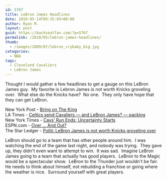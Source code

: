 ```yaml
---
id: 5767
title: LeBron James Headlines
date: 2010-05-14T09:35:03+00:00
author: Ryan M.
layout: post
guid: https://backseatfan.com/?p=5767
permalink: /2010/05/lebron-james-headlines/
thumb:
  - /images/2009/07/lebron_crybaby_big.jpg
categories:
  - NBA
tags:
  - Cleveland Cavaliers
  - LeBron James
---
```


<div class="entry">
  <p>
    Thought I would gather a few headlines to get a gauge on this LeBron James guy.  My favorite is Lebron James is not worth Knicks groveling over.  What else do the Knicks have?  No one.  They only have hope that they can get LeBron.
  </p>

  <p>
    New York Post - <a href="http://newyorkpost.com/p/sports/knicks/ouster_may_make_TtsgQ8KAZsq6Z8nB7CiQWP">Bring on The King</a><br /> LA Times - <a href="http://www.latimes.com/sports/la-sp-celtics-cavaliers-20100514,0,2642179.story">Celtics send Cavaliers — and LeBron James? — packing</a><br /> New York Times - <a href="http://www.nytimes.com/2010/05/14/sports/basketball/14celtics.html?ref=sports">Cavs’ Run Ends; Uncertainty Starts</a><br /> ESPN.com - <a href="http://espn.go.com/nba/dailydime/_/page/dime-100513/daily-dime">Over &#8230; And Out?</a><br /> The Star Ledger - <a href="http://www.nj.com/knicks/index.ssf/2010/05/politi_no_reason_for_new_york.html">Politi: LeBron James is not worth Knicks groveling over</a>
  </p>

  <p>
    LeBron should go to a team that has other people around him.  I was watching the end of the game last night, and nobody was trying.  They gave up, they didn't even want to attempt to win.  It was sad.  Imagine LeBron James going to a team that actually has good players.  LeBron to the Magic would be a spectacular show.  LeBron to the Thunder just wouldn't be fair. He needs to think about himself, not rebuilding a franchise or going where the weather is nice.  Surround yourself with great players.
  </p>
</div>
